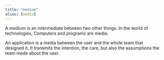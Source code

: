 ```yaml
---
title: "medium"
alias: [media]
---
```


A medium is an intermediate between two other things.
In the world of technologies, Computers and programs are media. 

An application is a media between the user and the whole team that designed it. It transmits the intention, the care, but also the assumptions the team made about the user.